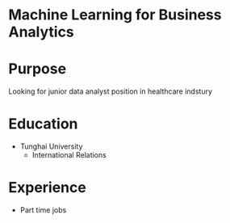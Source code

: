 # Machine Learning for Business Analytics

# Purpose

Looking for junior data analyst position in healthcare indstury

# Education

- Tunghai University
    - International Relations

# Experience

- Part time jobs
